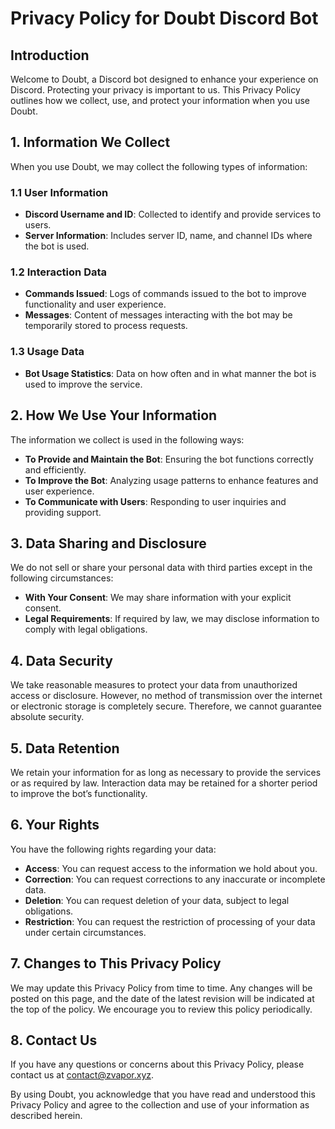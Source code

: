 # Privacy Policy for Doubt Discord Bot

## Introduction

Welcome to Doubt, a Discord bot designed to enhance your experience on Discord. Protecting your privacy is important to us. This Privacy Policy outlines how we collect, use, and protect your information when you use Doubt.

## 1. Information We Collect

When you use Doubt, we may collect the following types of information:

### 1.1 User Information

- **Discord Username and ID**: Collected to identify and provide services to users.
- **Server Information**: Includes server ID, name, and channel IDs where the bot is used.

### 1.2 Interaction Data

- **Commands Issued**: Logs of commands issued to the bot to improve functionality and user experience.
- **Messages**: Content of messages interacting with the bot may be temporarily stored to process requests.

### 1.3 Usage Data

- **Bot Usage Statistics**: Data on how often and in what manner the bot is used to improve the service.

## 2. How We Use Your Information

The information we collect is used in the following ways:

- **To Provide and Maintain the Bot**: Ensuring the bot functions correctly and efficiently.
- **To Improve the Bot**: Analyzing usage patterns to enhance features and user experience.
- **To Communicate with Users**: Responding to user inquiries and providing support.

## 3. Data Sharing and Disclosure

We do not sell or share your personal data with third parties except in the following circumstances:

- **With Your Consent**: We may share information with your explicit consent.
- **Legal Requirements**: If required by law, we may disclose information to comply with legal obligations.

## 4. Data Security

We take reasonable measures to protect your data from unauthorized access or disclosure. However, no method of transmission over the internet or electronic storage is completely secure. Therefore, we cannot guarantee absolute security.

## 5. Data Retention

We retain your information for as long as necessary to provide the services or as required by law. Interaction data may be retained for a shorter period to improve the bot’s functionality.

## 6. Your Rights

You have the following rights regarding your data:

- **Access**: You can request access to the information we hold about you.
- **Correction**: You can request corrections to any inaccurate or incomplete data.
- **Deletion**: You can request deletion of your data, subject to legal obligations.
- **Restriction**: You can request the restriction of processing of your data under certain circumstances.

## 7. Changes to This Privacy Policy

We may update this Privacy Policy from time to time. Any changes will be posted on this page, and the date of the latest revision will be indicated at the top of the policy. We encourage you to review this policy periodically.

## 8. Contact Us

If you have any questions or concerns about this Privacy Policy, please contact us at contact@zvapor.xyz.

By using Doubt, you acknowledge that you have read and understood this Privacy Policy and agree to the collection and use of your information as described herein.
